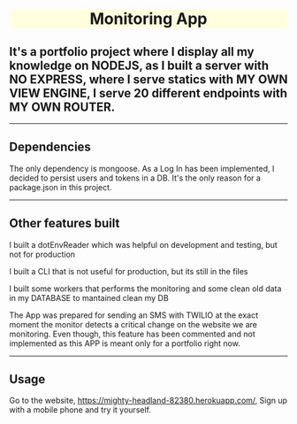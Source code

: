 <h1 style="text-align:center; background:lightyellow">Monitoring App</h1>
<h2>It's a portfolio project where I display all my knowledge on NODEJS, as I built a server with NO EXPRESS, where I serve statics with MY OWN VIEW ENGINE, I serve 20 different endpoints with MY OWN ROUTER.</h2>
<hr>
<h2>Dependencies</h2>
<p>The only dependency is mongoose. As a Log In has been implemented, I decided to persist users and tokens in a DB. It's the only reason for a package.json in this project.</p>
<hr>
<h2>Other features built</h2>
<p>I built a dotEnvReader which was helpful on development and testing, but not for production</p>
<p>I built a CLI that is not useful for production, but its still in the files</p>
<p>I built some workers that performs the monitoring and some clean old data in my DATABASE to mantained clean my DB</p>
<p>The App was prepared for sending an SMS with TWILIO at the exact moment the monitor detects a critical change on the website we are monitoring. Even though, this feature has been commented and not implemented as this APP is meant only for a portfolio right now.</p>
<hr>
<h2>Usage</h2>
<p>Go to the website, <a href="https://mighty-headland-82380.herokuapp.com/" target="_blank" rel="no referrer">https://mighty-headland-82380.herokuapp.com/</a>, Sign up with a mobile phone and try it yourself.</p>
